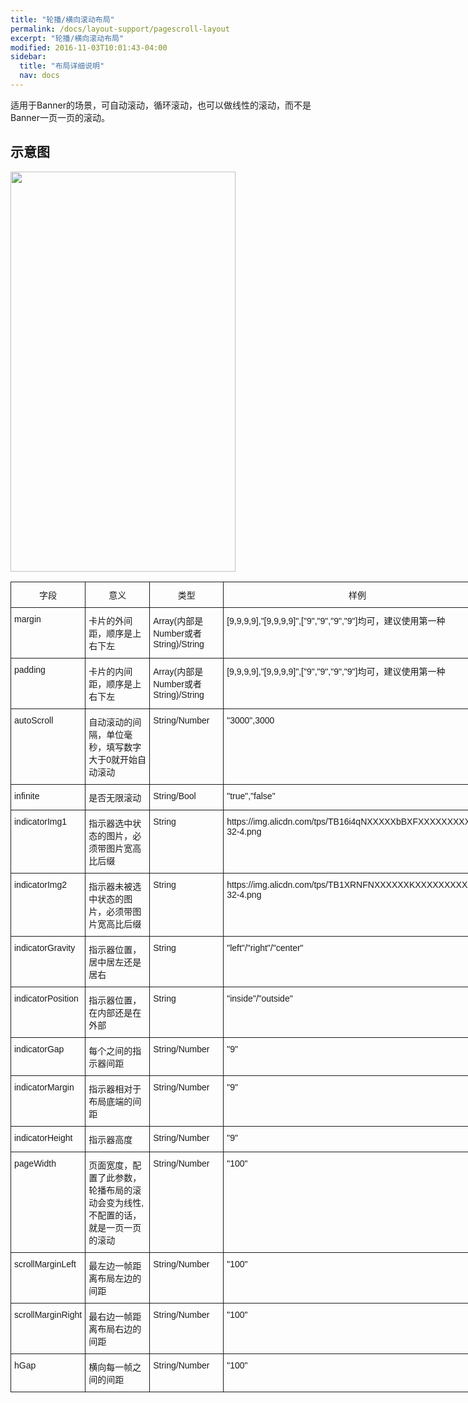 ```yaml
---
title: "轮播/横向滚动布局"
permalink: /docs/layout-support/pagescroll-layout
excerpt: "轮播/横向滚动布局"
modified: 2016-11-03T10:01:43-04:00
sidebar:
  title: "布局详细说明"
  nav: docs
---
```


适用于Banner的场景，可自动滚动，循环滚动，也可以做线性的滚动，而不是Banner一页一页的滚动。

## 示意图

<img src="https://gw.alicdn.com/tfs/TB1vP0fQXXXXXaHapXXXXXXXXXX-720-1280.gif" width = "360" height = "640"/>

<style type="text/css">
.tg  {border-collapse:collapse;border-spacing:0;}
.tg td{font-family:Arial, sans-serif;font-size:14px;padding:10px 5px;border-style:solid;border-width:1px;overflow:hidden;word-break:normal;}
.tg th{font-family:Arial, sans-serif;font-size:14px;font-weight:normal;padding:10px 5px;border-style:solid;border-width:1px;overflow:hidden;word-break:normal;}
.tg .tg-yw4l{vertical-align:top}
</style>
<table class="tg" style="undefined;table-layout: fixed; width: 770px">
<colgroup>
<col style="width: 96px">
<col style="width: 302px">
<col style="width: 170px">
<col style="width: 202px">
</colgroup>
  <tr>
    <th class="tg-yw4l">字段</th>
    <th class="tg-yw4l">意义</th>
    <th class="tg-yw4l">类型</th>
    <th class="tg-yw4l">样例</th>
  </tr>
  <tr>
    <td class="tg-yw4l">margin</td>
    <td class="tg-yw4l">卡片的外间距，顺序是上右下左</td>
    <td class="tg-yw4l">Array(内部是Number或者String)/String</td>
    <td class="tg-yw4l">[9,9,9,9],"[9,9,9,9]",["9","9","9","9"]均可，建议使用第一种</td>
  </tr>
  <tr>
    <td class="tg-yw4l">padding</td>
    <td class="tg-yw4l">卡片的内间距，顺序是上右下左</td>
    <td class="tg-yw4l">Array(内部是Number或者String)/String</td>
    <td class="tg-yw4l">[9,9,9,9],"[9,9,9,9]",["9","9","9","9"]均可，建议使用第一种</td>
  </tr>
  <tr>
    <td class="tg-yw4l">autoScroll</td>
    <td class="tg-yw4l">自动滚动的间隔，单位毫秒，填写数字大于0就开始自动滚动</td>
    <td class="tg-yw4l">String/Number</td>
    <td class="tg-yw4l">"3000",3000</td>
  </tr>
  <tr>
    <td class="tg-yw4l">infinite</td>
    <td class="tg-yw4l">是否无限滚动</td>
    <td class="tg-yw4l">String/Bool</td>
    <td class="tg-yw4l">"true","false"</td>
  </tr>
  <tr>
    <td class="tg-yw4l">indicatorImg1</td>
    <td class="tg-yw4l">指示器选中状态的图片，必须带图片宽高比后缀</td>
    <td class="tg-yw4l">String</td>
    <td class="tg-yw4l">https://img.alicdn.com/tps/TB16i4qNXXXXXbBXFXXXXXXXXXX-32-4.png</td>
  </tr>
  <tr>
    <td class="tg-yw4l">indicatorImg2</td>
    <td class="tg-yw4l">指示器未被选中状态的图片，必须带图片宽高比后缀</td>
    <td class="tg-yw4l">String</td>
    <td class="tg-yw4l">https://img.alicdn.com/tps/TB1XRNFNXXXXXXKXXXXXXXXXXXX-32-4.png</td>
  </tr>
  <tr>
    <td class="tg-yw4l">indicatorGravity</td>
    <td class="tg-yw4l">指示器位置，居中居左还是居右</td>
    <td class="tg-yw4l">String</td>
    <td class="tg-yw4l">"left"/"right"/"center"</td>
  </tr>
  <tr>
    <td class="tg-yw4l">indicatorPosition</td>
    <td class="tg-yw4l">指示器位置，在内部还是在外部</td>
    <td class="tg-yw4l">String</td>
    <td class="tg-yw4l">"inside"/"outside"</td>
  </tr>
  <tr>
    <td class="tg-yw4l">indicatorGap</td>
    <td class="tg-yw4l">每个之间的指示器间距</td>
    <td class="tg-yw4l">String/Number</td>
    <td class="tg-yw4l">"9"</td>
  </tr>
  <tr>
    <td class="tg-yw4l">indicatorMargin</td>
    <td class="tg-yw4l">指示器相对于布局底端的间距</td>
    <td class="tg-yw4l">String/Number</td>
    <td class="tg-yw4l">"9"</td>
  </tr>
  <tr>
    <td class="tg-yw4l">indicatorHeight</td>
    <td class="tg-yw4l">指示器高度</td>
    <td class="tg-yw4l">String/Number</td>
    <td class="tg-yw4l">"9"</td>
  </tr>
  <tr>
    <td class="tg-yw4l">pageWidth</td>
    <td class="tg-yw4l">页面宽度，配置了此参数，轮播布局的滚动会变为线性,不配置的话，就是一页一页的滚动</td>
    <td class="tg-yw4l">String/Number</td>
    <td class="tg-yw4l">"100"</td>
  </tr>
  <tr>
    <td class="tg-yw4l">scrollMarginLeft</td>
    <td class="tg-yw4l">最左边一帧距离布局左边的间距</td>
    <td class="tg-yw4l">String/Number</td>
    <td class="tg-yw4l">"100"</td>
  </tr>
  <tr>
    <td class="tg-yw4l">scrollMarginRight</td>
    <td class="tg-yw4l">最右边一帧距离布局右边的间距</td>
    <td class="tg-yw4l">String/Number</td>
    <td class="tg-yw4l">"100"</td>
  </tr>
  <tr>
    <td class="tg-yw4l">hGap</td>
    <td class="tg-yw4l">横向每一帧之间的间距</td>
    <td class="tg-yw4l">String/Number</td>
    <td class="tg-yw4l">"100"</td>
  </tr>
</table>

